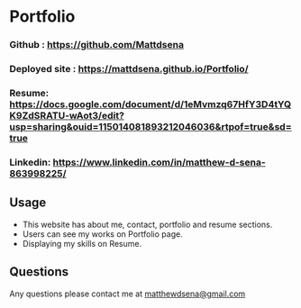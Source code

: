 # Portfolio

### Github : https://github.com/Mattdsena

### Deployed site : https://mattdsena.github.io/Portfolio/

### Resume: https://docs.google.com/document/d/1eMvmzq67HfY3D4tYQK9ZdSRATU-wAot3/edit?usp=sharing&ouid=115014081893212046036&rtpof=true&sd=true

### Linkedin: https://www.linkedin.com/in/matthew-d-sena-863998225/

## Usage
- This website has about me, contact, portfolio and resume sections.
- Users can see my works on Portfolio page.
- Displaying my skills on Resume. 

## Questions

Any questions please contact me at matthewdsena@gmail.com

